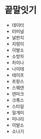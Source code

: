 # 끝말잇기

* 데이터
* 터미널
* 널판지
* 지렁이
* 이발소
* 소방차
* 차이나
* 나이테
* 테이프
* 프랑스
* 스웨덴
* 덴마크
* 크록스
* 스타일
* 일개미
* 미나리
* 이발소
* 소나기